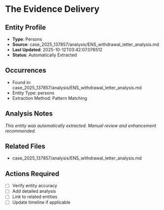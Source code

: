 # The Evidence Delivery

## Entity Profile
- **Type**: Persons
- **Source**: case_2025_137857/analysis/ENS_withdrawal_letter_analysis.md
- **Last Updated**: 2025-10-12T03:42:07.076512
- **Status**: Automatically Extracted

## Occurrences
- Found in: case_2025_137857/analysis/ENS_withdrawal_letter_analysis.md
- Entity Type: persons
- Extraction Method: Pattern Matching

## Analysis Notes
*This entity was automatically extracted. Manual review and enhancement recommended.*

## Related Files
- case_2025_137857/analysis/ENS_withdrawal_letter_analysis.md

## Actions Required
- [ ] Verify entity accuracy
- [ ] Add detailed analysis
- [ ] Link to related entities
- [ ] Update timeline if applicable
